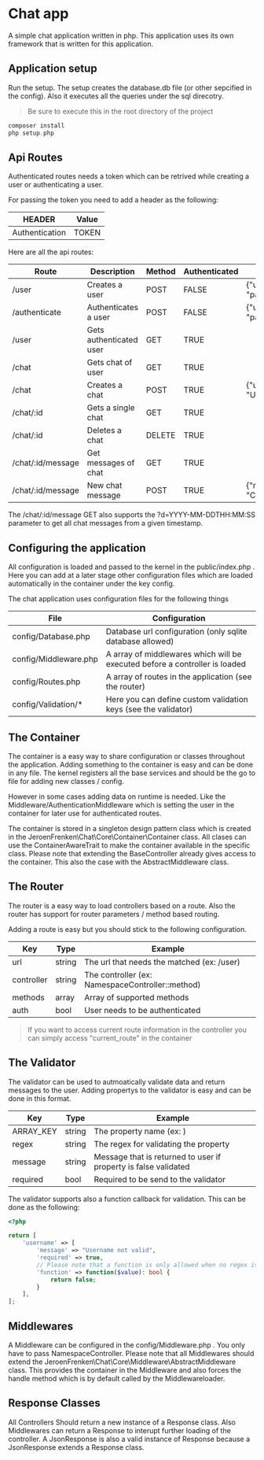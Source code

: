 # Chat app

A simple chat application written in php. This application uses its own framework that is written for this application.


## Application setup

Run the setup. The setup creates the database.db file (or other sepcified in the config). Also it executes all the queries under the sql direcotry.

> Be sure to execute this in the root directory of the project

```php
composer install
php setup.php
```

## Api Routes

Authenticated routes needs a token which can be retrived while creating a user or authenticating a user. 

For passing the token you need to add a header as the following:

| HEADER            | Value |
| ------------------|-------|
| Authentication    | TOKEN |


Here are all the api routes:

| Route                 | Description           |  Method       | Authenticated | Post Body                                         |
| ----------------------|-----------------------|---------------|---------------|---------------------------------------------------|
| /user                 | Creates a user        | POST          | FALSE         | {"username": "USERNAME", "password", "PASSWORD"}  |
| /authenticate         | Authenticates a user  | POST          | FALSE         | {"username": "USERNAME", "password", "PASSWORD"}  |
| /user                 | Gets authenticated user | GET         | TRUE          |                                                   |
| /chat                 | Gets chat of user     | GET           | TRUE          |                                                   |
| /chat                 | Creates a chat        | POST          | TRUE          | {"username": "USERNAME_OF_RECIPIENT"}             |
| /chat/:id             | Gets a single chat    | GET           | TRUE          |                                                   |
| /chat/:id             | Deletes a chat        | DELETE        | TRUE          |                                                   |
| /chat/:id/message     | Get messages of chat  | GET           | TRUE          |                                                   |
| /chat/:id/message     | New chat message      | POST          | TRUE          | {"message": "CHAT_MESSAGE"}                       |

The /chat/:id/message GET also supports the ?d=YYYY-MM-DDTHH:MM:SS parameter to get all chat messages from a given timestamp.

## Configuring the application

All configuration is loaded and passed to the kernel in the public/index.php . Here you can add at a later stage other configuration files which are loaded automatically in the container under the key config.

The chat application uses configuration files for the following things

| File                  | Configuration                                                               |
| ----------------------|-----------------------------------------------------------------------------|
| config/Database.php   | Database url configuration (only sqlite database allowed)                   |
| config/Middleware.php | A array of middlewares which will be executed before a controller is loaded |
| config/Routes.php     | A array of routes in the application (see the router)                       |
| config/Validation/*   | Here you can define custom validation keys (see the validator)              |

## The Container

The container is a easy way to share configuration or classes throughout the application. Adding something to the container is easy and can be done in any file. The kernel registers all the base services and should be the go to file for adding new classes / config.

However in some cases adding data on runtime is needed. Like the Middleware/AuthenticationMiddleware which is setting the user in the container for later use for authenticated routes.

The container is stored in a singleton design pattern class which is created in the JeroenFrenken\Chat\Core\Container\Container class. All clases can use the ContainerAwareTrait to make the container available in the specific class. Please note that extending the BaseController already gives access to the container. This also the case with the AbstractMiddleware class.

## The Router

The router is a easy way to load controllers based on a route. Also the router has support for router parameters / method based routing. 

Adding a route is easy but you should stick to the following configuration.

| Key         | Type    | Example                                       |
| ------------|---------|-----------------------------------------------|
| url         | string  | The url that needs the matched (ex: /user)    |
| controller  | string  | The controller (ex: NamespaceController::method) |
| methods     | array   | Array of supported methods                    |
| auth        | bool    | User needs to be authenticated                |


> If you want to access current route information in the controller you can simply access "current_route" in the container

## The Validator

The validator can be used to autmoatically validate data and return messages to the user. Adding propertys to the validator is easy and can be done in this format.

| Key         | Type    | Example                                       |
| ------------|---------|-----------------------------------------------|
| ARRAY_KEY   | string  | The property name (ex: )                      |
| regex       | string  | The regex for validating the property         |
| message     | string  | Message that is returned to user if property is false validated |
| required    | bool    | Required to be send to the validator          |

The validator supports also a function callback for validation. This can be done as the following:

```php
<?php

return [
    'username' => [
        'message' => "Username not valid",
        'required' => true,
        // Please note that a function is only allowed when no regex is presented
        'function' => function($value): bool {
            return false;
        }
    ],
];
```


## Middlewares

A Middleware can be configured in the config/Middleware.php . You only have to pass NamespaceController. Please note that all Middlewares should extend the JeroenFrenken\Chat\Core\Middleware\AbstractMiddleware class. This provides the container in the Middleware and also forces the handle method which is by default called by the Middlewareloader.

## Response Classes

All Controllers Should return a new instance of a Response class. Also Middlewares can return a Response to interupt further loading of the controller. A JsonResponse is also a valid instance of Response because a JsonResponse extends a Response class.
